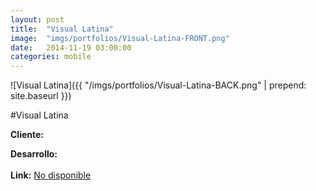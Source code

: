 ```yaml
---
layout:	post
title:	"Visual Latina"
image:	"imgs/portfolios/Visual-Latina-FRONT.png"
date:   2014-11-19 03:00:00
categories: mobile
---
```

![Visual Latina]({{ "/imgs/portfolios/Visual-Latina-BACK.png" | prepend: site.baseurl }})

#Visual Latina

**Cliente:** 

**Desarrollo:** 
<br><br>
**Link:**
<a class="link" href="#" target="blank"> No disponible</a>